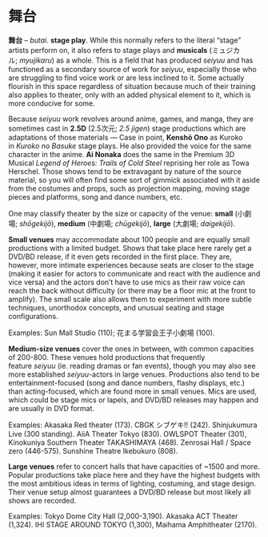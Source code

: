 # 舞台

**舞台** – *butai*. **stage play**. While this normally refers to the literal “stage” artists perform on, it also refers to stage plays and **musicals** (ミュジカル; *myujikaru*) as a whole. This is a field that has produced *seiyuu* and has functioned as a secondary source of work for *seiyuu*, especially those who are struggling to find voice work or are less inclined to it. Some actually flourish in this space regardless of situation because much of their training also applies to theater, only with an added physical element to it, which is more conducive for some.

Because *seiyuu* work revolves around anime, games, and manga, they are sometimes cast in **2.5D** (2.5次元; *2.5 jigen*) stage productions which are adaptations of those materials — Case in point, **Kenshō Ono** as Kuroko in *Kuroko no Basuke* stage plays. He also provided the voice for the same character in the anime. **Ai Nonaka** does the same in the Premium 3D Musical *Legend of Heroes: Trails of Cold Steel* reprising her role as Towa Herschel. Those shows tend to be extravagant by nature of the source material, so you will often find some sort of gimmick associated with it aside from the costumes and props, such as projection mapping, moving stage pieces and platforms, song and dance numbers, etc.

One may classify theater by the size or capacity of the venue: **small** (小劇場; *shōgekijō*), **medium** (中劇場; *chūgekijō*), **large** (大劇場; *daigekijō*).

**Small venues** may accommodate about 100 people and are equally small productions with a limited budget. Shows that take place here rarely get a DVD/BD release, if it even gets recorded in the first place. They are, however, more intimate experiences because seats are closer to the stage (making it easier for actors to communicate and react with the audience and vice versa) and the actors don’t have to use mics as their raw voice can reach the back without difficulty (or there may be a floor mic at the front to amplify). The small scale also allows them to experiment with more subtle techniques, unorthodox concepts, and unusual seating and stage configurations. 

Examples: Sun Mall Studio (110); 花まる学習会王子小劇場 (100).

**Medium-size venues** cover the ones in between, with common capacities of 200-800. These venues hold productions that frequently feature *seiyuu* (ie. reading dramas or fan events), though you may also see more established *seiyuu*-actors in large venues. Productions also tend to be entertainment-focused (song and dance numbers, flashy displays, etc.) than acting-focused, which are found more in small venues. Mics are used, which could be stage mics or lapels, and DVD/BD releases may happen and are usually in DVD format.

Examples: Akasaka Red theater (173). CBGK シブゲキ!! (242). Shinjukumura Live (300 standing). AiiA Theater Tokyo (830). OWLSPOT Theater (301), Kinokuniya Southern Theater TAKASHIMAYA (468). Zenrosai Hall / Space zero (446-575). Sunshine Theatre Ikebukuro (808).

**Large venues** refer to concert halls that have capacities of ~1500 and more. Popular productions take place here and they have the highest budgets with the most ambitious ideas in terms of lighting, costuming, and stage design. Their venue setup almost guarantees a DVD/BD release but most likely all shows are recorded. 

Examples: Tokyo Dome City Hall (2,000-3,190). Akasaka ACT Theater (1,324). IHI STAGE AROUND TOKYO (1,300), Maihama Amphitheater (2170).
